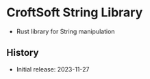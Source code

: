 
# CroftSoft String Library

- Rust library for String manipulation

## History

- Initial release: 2023-11-27

